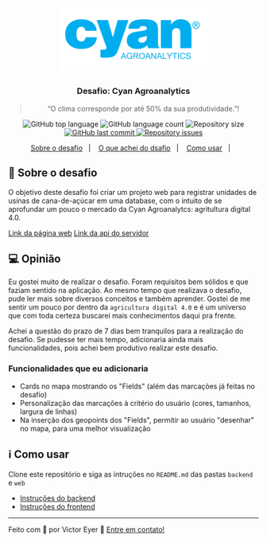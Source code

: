 <h1 align="center">
  <img alt="Cyan Agroanalytics" title="Cyan Agroanalytics" src="backend/.github/cyan-logo.png" width="300px" />
</h1>

<h3 align="center">
  Desafio: Cyan Agroanalytics
</h3>

<blockquote align="center">“O clima corresponde por até 50% da sua produtividade.”!</blockquote>

<p align="center">
  <img alt="GitHub top language" src="https://img.shields.io/github/languages/top/mlg404/challenge-cyan-agroanalytics.svg">

  <img alt="GitHub language count" src="https://img.shields.io/github/languages/count/mlg404/challenge-cyan-agroanalytics.svg">

  <img alt="Repository size" src="https://img.shields.io/github/repo-size/mlg404/challenge-cyan-agroanalytics.svg">
  <a href="https://github.com/mlg404/challenge-cyan-agroanalytics/commits/master">
    <img alt="GitHub last commit" src="https://img.shields.io/github/last-commit/mlg404/challenge-cyan-agroanalytics.svg">
  </a>

  <a href="https://github.com/mlg404/challenge-cyan-agroanalytics/issues">
    <img alt="Repository issues" src="https://img.shields.io/github/issues/mlg404/challenge-cyan-agroanalytics.svg">
  </a>

</p>

<p align="center">
  <a href="#rocket-sobre-o-desafio">Sobre o desafio</a>&nbsp;&nbsp;&nbsp;|&nbsp;&nbsp;&nbsp;
  <a href="#computer-opiniao">O que achei do dsafio</a>&nbsp;&nbsp;&nbsp;|&nbsp;&nbsp;&nbsp;
  <a href="#information_source-como-usar">Como usar</a>&nbsp;&nbsp;&nbsp;|&nbsp;&nbsp;&nbsp;
</p>

## :rocket: Sobre o desafio

O objetivo deste desafio foi criar um projeto web para registrar unidades de usinas de cana-de-açúcar em uma database, com o intuito de se aprofundar um pouco o mercado da Cyan Agroanalytcs: agritultura digital 4.0.

[Link da página web](https://cyan-challenge-web.netlify.app/)
[Link da api do servidor](https://cyan-agroanalytics-backend.herokuapp.com/)



## :computer: Opinião

Eu gostei muito de realizar o desafio. Foram requisitos bem sólidos e que faziam sentido na aplicação. Ao mesmo tempo que realizava o desafio, pude ler mais sobre diversos conceitos e também aprender. Gostei de me sentir um pouco por dentro da `agricultura digital 4.0` e é um universo que com toda certeza buscarei mais conhecimentos daqui pra frente.

Achei a questão do prazo de 7 dias bem tranquilos para a realização do desafio. Se pudesse ter mais tempo, adicionaria ainda mais funcionalidades, pois achei bem produtivo realizar este desafio.

### Funcionalidades que eu adicionaria
- Cards no mapa mostrando os "Fields" (além das marcações já feitas no desafio)
- Personalização das marcações à critério do usuário (cores, tamanhos, largura de linhas)
- Na inserção dos geopoints dos "Fields", permitir ao usuário "desenhar" no mapa, para uma melhor visualização



## :information_source: Como usar

Clone este repositório e siga as intruções no `README.md` das pastas `backend` e `web`

- [Instruções do backend](https://github.com/mlg404/challenge-cyan-agroanalytics/blob/main/backend/readme.md)
- [Instruções do frontend](https://github.com/mlg404/challenge-cyan-agroanalytics/blob/main/web/README.md)
---

Feito com 💙 por Victor Eyer :wave: [Entre em contato!](https://www.linkedin.com/in/victoreyer/)

[nodejs]: https://nodejs.org/
[yarn]: https://yarnpkg.com/
[vc]: https://code.visualstudio.com/
[vceditconfig]: https://marketplace.visualstudio.com/items?itemName=EditorConfig.EditorConfig
[vceslint]: https://marketplace.visualstudio.com/items?itemName=dbaeumer.vscode-eslint
[vcprettier]: https://prettier.io/
